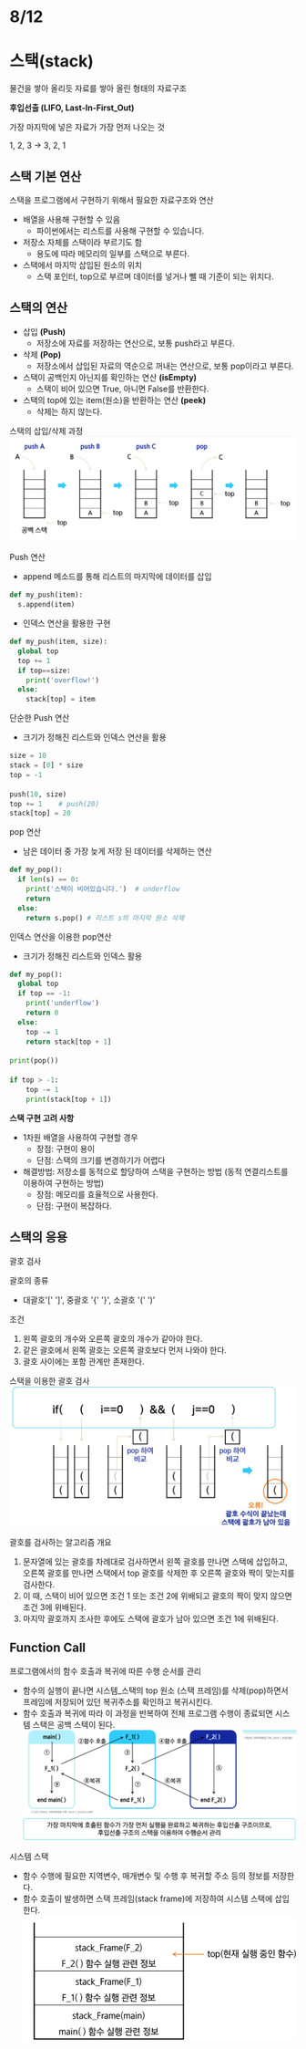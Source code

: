 # 8/12

# 스택(stack)
물건을 쌓아 올리듯 자료를 쌓아 올린 형태의 자료구조

**후입선출 (LIFO, Last-In-First_Out)**

가장 마지막에 넣은 자료가 가장 먼저 나오는 것

1, 2, 3 -> 3, 2, 1

## 스택 기본 연산
스택을 프로그램에서 구현하기 위해서 필요한 자료구조와 연산
- 배열을 사용해 구현할 수 있음
  - 파이썬에서는 리스트를 사용해 구현할 수 있습니다.
- 저장소 자체를 스택이라 부르기도 함
  - 용도에 따라 메모리의 일부를 스택으로 부른다.
- 스택에서 마지막 삽입된 원소의 위치
  - 스택 포인터, top으로 부르며 데이터를 넣거나 뺄 때 기준이 되는 위치다.

## 스택의 연산
- 삽입 **(Push)**
  - 저장소에 자료를 저장하는 연산으로, 보통 push라고 부른다.
- 삭제 **(Pop)**
  - 저장소에서 삽입된 자료의 역순으로 꺼내는 연산으로, 보통 pop이라고 부른다.
- 스택이 공백인지 아닌지를 확인하는 연산 **(isEmpty)**
  - 스택이 비어 있으면 True, 아니면 False를 반환한다.
- 스택의 top에 있는 item(원소)을 반환하는 연산 **(peek)**
  - 삭제는 하지 않는다.

스택의 삽입/삭제 과정
![스택](<images/08_12/2025-08-12 092004.png>)

Push 연산
- append 메소드를 통해 리스트의 마지막에 데이터를 삽입
```python
def my_push(item):
  s.append(item)
```

- 인덱스 연산을 활용한 구현
```python
def my_push(item, size):
  global top
  top += 1
  if top==size:
    print('overflow!')
  else:
    stack[top] = item
```

단순한 Push 연산
- 크기가 정해진 리스트와 인덱스 연산을 활용
```python
size = 10
stack = [0] * size
top = -1

push(10, size)
top += 1    # push(20)
stack[top] = 20
```
pop 연산
- 남은 데이터 중 가장 늦게 저장 된 데이터를 삭제하는 연산
```python
def my_pop():
  if len(s) == 0:
    print('스택이 비어있습니다.')  # underflow
    return
  else:
    return s.pop() # 리스트 s의 마지막 원소 삭제
```

인덱스 연산을 이용한 pop연산
- 크기가 정해진 리스트와 인덱스 활용
```python
def my_pop():
  global top
  if top == -1:
    print('underflow')
    return 0
  else:
    top -= 1
    return stack[top + 1]

print(pop())

if top > -1:
    top -= 1
    print(stack[top + 1])
```

**스택 구현 고려 사항**
- 1차원 배열을 사용하여 구현할 경우
    - 장점: 구현이 용이
    - 단점: 스택의 크기를 변경하기가 어렵다
- 해결방법: 저장소를 동적으로 할당하여 스택을 구현하는 방법 (동적 연결리스트를 이용하여 구현하는 방법)
    - 장점: 메모리를 효율적으로 사용한다.
    - 단점: 구현이 복잡하다.

## 스택의 응용
괄호 검사

괄호의 종류
- 대괄호'[' ']', 중괄호 '{' '}', 소괄호 '(' ')'

조건
1. 왼쪽 괄호의 개수와 오른쪽 괄호의 개수가 같아야 한다.
2. 같은 괄호에서 왼쪽 괄호는 오른쪽 괄호보다 먼저 나와야 한다.
3. 괄호 사이에는 포함 관계만 존재한다.

스택을 이용한 괄호 검사
![괄호 검사](<images/08_12/2025-08-12 101451.png>)

괄호를 검사하는 알고리즘 개요
1. 문자열에 있는 괄호를 차례대로 검사하면서 왼쪽 괄호를 만나면 스택에 삽입하고, 오른쪽 괄호를 만나면 스택에서 top 괄호를 삭제한 후 오른쪽 괄호와 짝이 맞는지를 검사한다.
2. 이 때, 스택이 비어 있으면 조건 1 또는 조건 2에 위배되고 괄호의 짝이 맞지 않으면 조건 3에 위배된다.
3. 마지막 괄호까지 조사한 후에도 스택에 괄호가 남아 있으면 조건 1에 위배된다.

## Function Call
프로그램에서의 함수 호출과 복귀에 따른 수행 순서를 관리
- 함수의 실행이 끝나면 시스템_스택의 top 원소 (스택 프레임)를 삭제(pop)하면서 프레임에 저장되어 있던 복귀주소를 확인하고 복귀시킨다.
- 함수 호출과 복귀에 따라 이 과정을 반복하여 전체 프로그램 수행이 종료되면 시스템 스택은 공백 스텍이 된다.
![function call](<images/08_12/2025-08-12 105100.png>)

시스템 스택
- 함수 수행에 필요한 지역변수, 매개변수 및 수행 후 복귀할 주소 등의 정보를 저장한다.
- 함수 호출이 발생하면 스택 프레임(stack frame)에 저장하여 시스템 스택에 삽입한다.
![system stack](<images/08_12/2025-08-12 105523.png>)